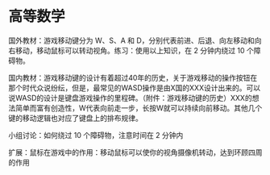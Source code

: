 # 高等数学

国外教材：游戏移动键分为 W、S、A 和 D，分别代表前进、后退、向左移动和向右移动，移动鼠标可以转动视角。练习：使用以上知识，在 $2$ 分钟内绕过 $10$ 个障碍物。

国内教材：游戏移动键的设计有着超过40年的历史，关于游戏移动的操作按钮在那个时代众说纷纭，但是，最常见的WASD操作是由X国的XXX设计出来的。可以说WASD的设计是键盘游戏操作的里程碑。（附件：游戏移动键的历史）XXX的想法简单而富有创造性，W代表向前走一步，长按W就可以持续向前移动。其他几个键的移动逻辑也对应了键盘上的排布规律。

小组讨论：如何绕过 $10$ 个障碍物，注意时间在 $2$ 分钟内

扩展：鼠标在游戏中的作用：移动鼠标可以使你的视角摄像机转动，达到环顾四周的作用
